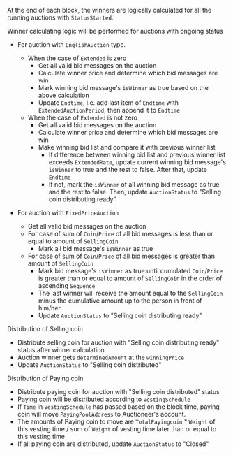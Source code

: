 <!-- order: 5 -->

At the end of each block, the winners are logically calculated for all the running auctions with `StatusStarted`.

Winner calculating logic will be performed for auctions with ongoing status

- For auction with `EnglishAuction` type.
    - When the case of `Extended` is zero
        - Get all valid bid messages on the auction
        - Calculate winner price and determine which bid messages are win
        - Mark winning bid message's `isWinner` as true based on the above calculation
        - Update `Endtime`, i.e. add last item of `Endtime` with `ExtendedAuctionPeriod`, then append it to `Endtime`
    - When the case of `Extended` is not zero
        - Get all valid bid messages on the auction
        - Calculate winner price and determine which bid messages are win
        - Make winning bid list and compare it with previous winner list
            - If difference between winning bid list and previous winner list exceeds `ExtendedRate`, update current winning bid message's `isWinner` to true and the rest to false. After that, update `Endtime`
            - If not, mark the `isWinner` of all winning bid message as true and the rest to false. Then, update `AuctionStatus` to "Selling coin distributing ready"

- For auction with `FixedPriceAuction`
    - Get all valid bid messages on the auction
    - For case of sum of `Coin`/`Price` of all bid messages is less than or equal to amount of `SellingCoin`
        - Mark all bid message's `isWinner` as true
    - For case of sum of `Coin`/`Price` of all bid messages is greater than amount of `SellingCoin`
        - Mark bid message's `isWinner` as true until cumulated `Coin`/`Price` is greater than or equal to amount of `SellingCoin` in the order of ascending `Sequence`
        - The last winner will receive the amount equal to the `SellingCoin` minus the cumulative amount up to the person in front of him/her.
        - Update `AuctionStatus` to "Selling coin distributing ready"

Distribution of Selling coin
- Distribute selling coin for auction with "Selling coin distributing ready" status after winner calculation
- Auction winner gets `determinedAmount` at the `winningPrice`
- Update `AuctionStatus` to "Selling coin distributed"

Distribution of Paying coin
- Distribute paying coin for auction with "Selling coin distributed" status
- Paying coin will be distributed according to `VestingSchedule`
- If `Time` in `VestingSchedule` has passed based on the block time, paying coin will move `PayingPoolAddress` to Auctioneer's account.
- The amounts of Paying coin to move are `TotalPayingcoin` * `Weight` of this vesting time / sum of `Weight` of vesting time later than or equal to this vesting time
- If all paying coin are distributed, update `AuctionStatus` to "Closed"






